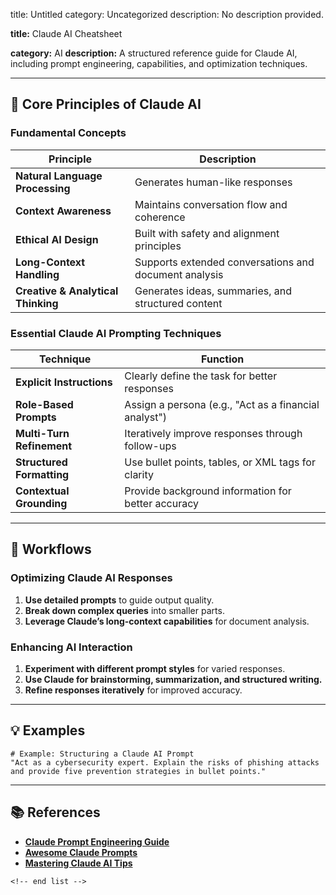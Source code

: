 title: Untitled
category: Uncategorized
description: No description provided.

**title:** Claude AI Cheatsheet

**category:** AI
**description:** A structured reference guide for Claude AI, including prompt engineering, capabilities, and optimization techniques.

---

## 🤖 **Core Principles of Claude AI**

### **Fundamental Concepts**

| Principle                                | Description                                           |
| ---------------------------------------- | ----------------------------------------------------- |
| **Natural Language Processing**    | Generates human-like responses                        |
| **Context Awareness**              | Maintains conversation flow and coherence             |
| **Ethical AI Design**              | Built with safety and alignment principles            |
| **Long-Context Handling**          | Supports extended conversations and document analysis |
| **Creative & Analytical Thinking** | Generates ideas, summaries, and structured content    |

### **Essential Claude AI Prompting Techniques**

| Technique                       | Function                                              |
| ------------------------------- | ----------------------------------------------------- |
| **Explicit Instructions** | Clearly define the task for better responses          |
| **Role-Based Prompts**    | Assign a persona (e.g., "Act as a financial analyst") |
| **Multi-Turn Refinement** | Iteratively improve responses through follow-ups      |
| **Structured Formatting** | Use bullet points, tables, or XML tags for clarity    |
| **Contextual Grounding**  | Provide background information for better accuracy    |

---

## 🔄 **Workflows**

### **Optimizing Claude AI Responses**

1. **Use detailed prompts** to guide output quality.
2. **Break down complex queries** into smaller parts.
3. **Leverage Claude’s long-context capabilities** for document analysis.

### **Enhancing AI Interaction**

1. **Experiment with different prompt styles** for varied responses.
2. **Use Claude for brainstorming, summarization, and structured writing.**
3. **Refine responses iteratively** for improved accuracy.

---

## 💡 **Examples**

```plaintext
# Example: Structuring a Claude AI Prompt
"Act as a cybersecurity expert. Explain the risks of phishing attacks and provide five prevention strategies in bullet points."  
```

---

## 📚 **References**

- **[Claude Prompt Engineering Guide](https://cheatsheet.md/claude/claude-prompt-engineering.en)**
- **[Awesome Claude Prompts](https://github.com/langgptai/awesome-claude-prompts)**
- **[Mastering Claude AI Tips](https://aicreate.com/20-tips-for-mastering-claude-ai-a-cheat-sheet/)**

```
<!-- end list -->
```